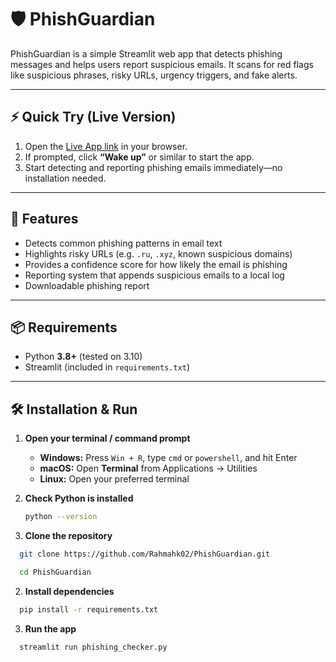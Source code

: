 # 🛡️ PhishGuardian

PhishGuardian is a simple Streamlit web app that detects phishing messages and helps users report suspicious emails. It scans for red flags like suspicious phrases, risky URLs, urgency triggers, and fake alerts.

---

## ⚡ Quick Try (Live Version)
1. Open the [Live App link](https://phishguardian-6z94cyj7yavmezselurvjn.streamlit.app/#phishing-detector-and-reporter) in your browser.  
2. If prompted, click **“Wake up”** or similar to start the app.  
3. Start detecting and reporting phishing emails immediately—no installation needed.  

---

## 🚀 Features
- Detects common phishing patterns in email text  
- Highlights risky URLs (e.g. `.ru`, `.xyz`, known suspicious domains)  
- Provides a confidence score for how likely the email is phishing  
- Reporting system that appends suspicious emails to a local log  
- Downloadable phishing report  

---

## 📦 Requirements
- Python **3.8+** (tested on 3.10)  
- Streamlit (included in `requirements.txt`)  

---

## 🛠 Installation & Run

1. **Open your terminal / command prompt**  
   - **Windows:** Press `Win + R`, type `cmd` or `powershell`, and hit Enter  
   - **macOS:** Open **Terminal** from Applications → Utilities  
   - **Linux:** Open your preferred terminal  

2. **Check Python is installed**  
   ```bash
   python --version
1. **Clone the repository**  
```bash
  git clone https://github.com/Rahmahk02/PhishGuardian.git
```
```bash
  cd PhishGuardian
```
2. **Install dependencies**
```bash
  pip install -r requirements.txt
```
3. **Run the app**
```bash
  streamlit run phishing_checker.py
```
